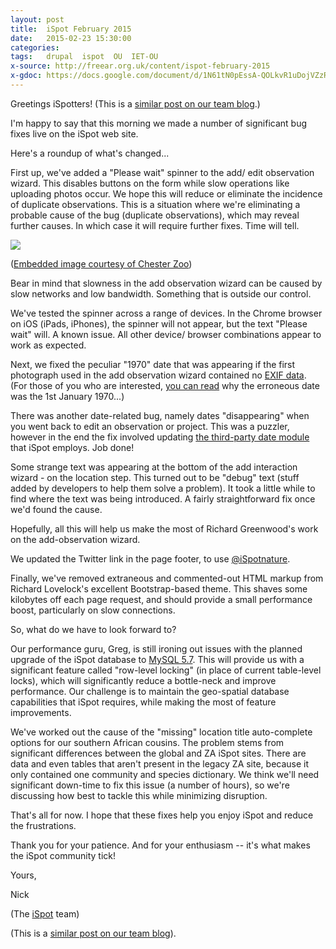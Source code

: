 ```yaml
---
layout: post
title:  iSpot February 2015
date:   2015-02-23 15:30:00
categories:
tags:   drupal  ispot  OU  IET-OU
x-source: http://freear.org.uk/content/ispot-february-2015
x-gdoc: https://docs.google.com/document/d/1N61tN0pEssA-QOLkvR1uDojVZzRPf26-iXApXXQXq0U#
---
```



<!-- # iSpot blog post, 19 Feb 2015 -->

Greetings iSpotters! (This is a [similar post on our team blog][ltt-blog].)

I'm happy to say that this morning we made a number of significant bug fixes live on the iSpot web site.

Here's a roundup of what's changed...

First up, we've added a "Please wait" spinner to the add/ edit observation wizard. This disables buttons on the form while slow operations like uploading photos occur. We hope this will reduce or eliminate the incidence of duplicate observations. This is a situation where we're eliminating a probable cause of the bug (duplicate observations), which may reveal further causes. In which case it will require further fixes. Time will tell.

![][img-1]

([Embedded image courtesy of Chester Zoo](https://flickr.com/photos/chesterzoo/2385234830/))

Bear in mind that slowness in the add observation wizard can be caused by slow networks and low bandwidth. Something that is outside our control.

We've tested the spinner across a range of devices. In the Chrome browser on iOS (iPads, iPhones), the spinner will not appear, but the text "Please wait" will. A known issue. All other device/ browser combinations appear to work as expected.

Next, we fixed the peculiar "1970" date that was appearing if the first photograph used in the add observation wizard contained no [EXIF data](https://en.wikipedia.org/wiki/Exchangeable_image_file_format). (For those of you who are interested, [you can read](https://en.wikipedia.org/wiki/Unix_time) why the erroneous date was the 1st January 1970...)

There was another date-related bug, namely dates "disappearing" when you went back to edit an observation or project. This was a puzzler, however in the end the fix involved updating [the third-party date module](https://drupal.org/project/date) that iSpot employs. Job done!

Some strange text was appearing at the bottom of the add interaction wizard - on the location step. This turned out to be "debug" text (stuff added by developers to help them solve a problem). It took a little while to find where the text was being introduced. A fairly straightforward fix once we'd found the cause.

Hopefully, all this will help us make the most of Richard Greenwood's work on the add-observation wizard.

We updated the Twitter link in the page footer, to use [@iSpotnature](http://www.twitter.com/iSpotnature).

Finally, we've removed extraneous and commented-out HTML markup from Richard Lovelock's excellent Bootstrap-based theme. This shaves some kilobytes off each page request, and should provide a small performance boost, particularly on slow connections.

So, what do we have to look forward to?

Our performance guru, Greg, is still ironing out issues with the planned upgrade of the iSpot database to [MySQL 5.7](http://dev.mysql.com/doc/relnotes/mysql/5.7/en/). This will provide us with a significant feature called "row-level locking" (in place of current table-level locks), which will significantly reduce a bottle-neck and improve performance. Our challenge is to maintain the geo-spatial database capabilities that iSpot requires, while making the most of feature improvements.

We've worked out the cause of the "missing" location title auto-complete options for our southern African cousins. The problem stems from significant differences between the global and ZA iSpot sites. There are data and even tables that aren't present in the legacy ZA site, because it only contained one community and species dictionary. We think we'll need significant down-time to fix this issue (a number of hours), so we're discussing how best to tackle this while minimizing disruption.

That's all for now. I hope that these fixes help you enjoy iSpot and reduce the frustrations.

Thank you for your patience. And for your enthusiasm -- it's what makes the iSpot community tick!

Yours,

Nick

(The [iSpot](http://www.ispotnature.org/) team)

(This is a [similar post on our team blog][ltt-blog]).



[ltt-blog]: http://www.open.ac.uk/blogs/LTT_IET/?p=62
[img-1]: https://lh3.googleusercontent.com/wewpQU0Qys_pc959az4b0HBLZTLM8eYctwIjqUqdNGcyZuj2HyxRQd-R1Hcb5sb_cqadNf4JfyirrXZWMT0F855wQ7f9f308l1H1gfvq-rUchBSJjJavRAotxcOIKxC_qFY0ie4

[End]: end
